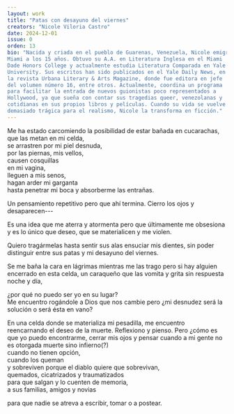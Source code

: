 ```yaml
---
layout: work
title: "Patas con desayuno del viernes"
creators: "Nicole Viloria Castro"
date: 2024-12-01
issue: 0
orden: 13
bio: "Nacida y criada en el pueblo de Guarenas, Venezuela, Nicole emigró a
Miami a los 15 años. Obtuvo su A.A. en Literatura Inglesa en el Miami
Dade Honors College y actualmente estudia Literatura Comparada en Yale
University. Sus escritos han sido publicados en el Yale Daily News, en
la revista Urbana Literary & Arts Magazine, donde fue editora en jefe
del volumen número 16, entre otros. Actualmente, coordina un programa
para facilitar la entrada de nuevos guionistas poco representados a
Hollywood, ya que sueña con contar sus tragedias queer, venezolanas y
cotidianas en sus propios libros y películas. Cuando su vida se vuelve
demasiado trágica para el realismo, Nicole la transforma en ficción."
---
```




Me ha estado carcomiendo la posibilidad de estar bañada en cucarachas,   
que las metan en mi celda,   
se arrastren por mi piel desnuda,   
por las piernas, mis vellos,   
causen cosquillas   
en mi vagina,   
lleguen a mis senos,   
hagan arder mi garganta    
hasta penetrar mi boca y absorberme las entrañas.  

Un pensamiento repetitivo pero que ahí termina. Cierro los ojos y
desaparecen---   

Es una idea que me aterra y atormenta pero que últimamente me obsesiona
y es lo único que deseo, que se materialicen y me violen. 

Quiero tragármelas hasta sentir sus alas ensuciar mis dientes, sin poder
distinguir entre sus patas y mi desayuno del viernes.  

Se me baña la cara en lágrimas mientras me las trago pero si hay alguien
encerrado en esta celda, un caraqueño que las vomita y grita sin
respuesta noche y día,   

¿por qué no puedo ser yo en su lugar?   
Me encuentro rogándole a Dios que nos cambie pero ¿mi desnudez será la
solución o será ésta en vano?   

En una celda donde se materializa mi pesadilla, me encuentro
reencarnando el deseo de la muerte. Reflexiono y pienso. Pero ¿cómo es
que yo puedo encontrarme, cerrar mis ojos y pensar cuando a mi gente no
es otorgada muerte sino infierno(?)   
cuando no tienen opción,   
cuando los queman   
y sobreviven porque el diablo quiere que sobrevivan,   
quemados, cicatrizados y traumatizados   
para que salgan y lo cuenten de memoria,   
a sus familias, amigos y novias  

para que nadie se atreva a escribir, tomar o a postear. 
